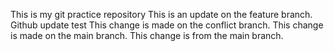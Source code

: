 This is my git practice repository
This is an update on the feature branch.
Github update test
This change is made on the conflict branch.
This change is made on the main branch.
This change is from the main branch.
